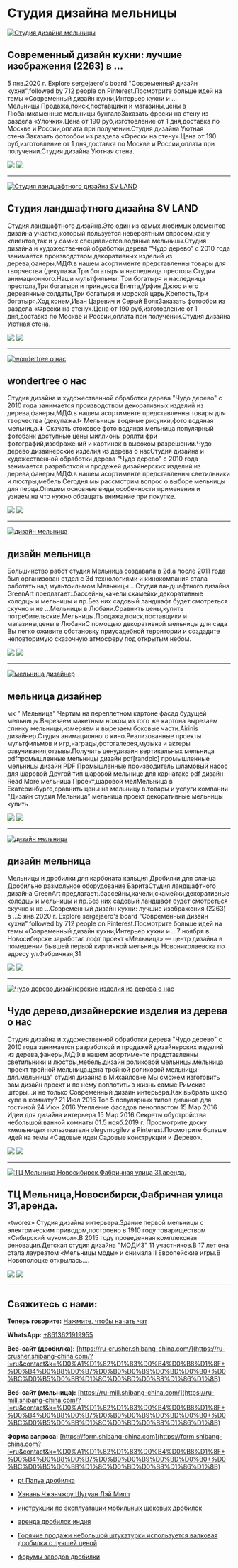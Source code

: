 # Студия дизайна мельницы

<a href="https://swt.shibang-china.com/?l=ru&img&k=%D0%A1%D1%82%D1%83%D0%B4%D0%B8%D1%8F+%D0%B4%D0%B8%D0%B7%D0%B0%D0%B9%D0%BD%D0%B0+%D0%BC%D0%B5%D0%BB%D1%8C%D0%BD%D0%B8%D1%86%D1%8B" target="_blank">![Студия дизайна мельницы](http://static.shibang-china.com/all-800x300/957.jpg)</a>

## Современный дизайн кухни: лучшие изображения (2263) в …
5 янв.2020 г. Explore sergejaero's board &quot;Современный дизайн кухни&quot;,followed by 712 people on Pinterest.Посмотрите больше идей на темы &#171;Современный дизайн кухни,Интерьер кухни и …Мельницы.Продажа,поиск,поставщики и магазины,цены в Любаникаменные мельницы бунгалоЗаказать фрески на стену из раздела &#171;Улочки&#187;.Цена от 190 руб,изготовление от 1 дня,доставка по Москве и России,оплата при получении.Студия дизайна Уютная стена.Заказать фотообои из раздела &#171;Фрески на стену&#187;.Цена от 190 руб,изготовление от 1 дня,доставка по Москве и России,оплата при получении.Студия дизайна Уютная стена.


<a href="https://whatsapp.shibangsoft.com/WhatsApp.php" target="_blank" title="WhatsApp">![](http://static.shibang-china.com/icon/whatsapp.png)</a> <a href="https://swt.shibang-china.com/?l=ru&icon&k=%D0%A1%D1%82%D1%83%D0%B4%D0%B8%D1%8F+%D0%B4%D0%B8%D0%B7%D0%B0%D0%B9%D0%BD%D0%B0+%D0%BC%D0%B5%D0%BB%D1%8C%D0%BD%D0%B8%D1%86%D1%8B" target="_blank">![](http://static.shibang-china.com/icon/chat-ru.png)</a>

---

<a href="https://swt.shibang-china.com/?l=ru&img&k=%D0%A1%D1%82%D1%83%D0%B4%D0%B8%D1%8F+%D0%B4%D0%B8%D0%B7%D0%B0%D0%B9%D0%BD%D0%B0+%D0%BC%D0%B5%D0%BB%D1%8C%D0%BD%D0%B8%D1%86%D1%8B" target="_blank">![Студия ландшафтного дизайна SV LAND](http://static.shibang-china.com/all-800x300/786.jpg)</a>

## Студия ландшафтного дизайна SV LAND
Студия ландшафтного дизайна.Это один из самых любимых элементов дизайна участка,который пользуется невероятным спросом,как у клиентов,так и у самих специалистов.водяные мельницы.Студия дизайна и художественной обработки дерева &quot;Чудо дерево&quot; с 2010 года занимается производством декоративных изделий из дерева,фанеры,МДФ.в нашем асортименте представленны товары для творчества (декупажа.Три богатыря и наследница престола.Студия анимационного.Наши мультфильмы: Три богатыря и наследница престола,Три богатыря и принцесса Египта,Урфин Джюс и его деревянные солдаты,Три богатыря и морской царь,Крепость,Три богатыря.Ход конем,Иван Царевич и Серый ВолкЗаказать фотообои из раздела &#171;Фрески на стену&#187;.Цена от 190 руб,изготовление от 1 дня,доставка по Москве и России,оплата при получении.Студия дизайна Уютная стена.


<a href="https://whatsapp.shibangsoft.com/WhatsApp.php" target="_blank" title="WhatsApp">![](http://static.shibang-china.com/icon/whatsapp.png)</a> <a href="https://swt.shibang-china.com/?l=ru&icon&k=%D0%A1%D1%82%D1%83%D0%B4%D0%B8%D1%8F+%D0%B4%D0%B8%D0%B7%D0%B0%D0%B9%D0%BD%D0%B0+%D0%BC%D0%B5%D0%BB%D1%8C%D0%BD%D0%B8%D1%86%D1%8B" target="_blank">![](http://static.shibang-china.com/icon/chat-ru.png)</a>

---

<a href="https://swt.shibang-china.com/?l=ru&img&k=%D0%A1%D1%82%D1%83%D0%B4%D0%B8%D1%8F+%D0%B4%D0%B8%D0%B7%D0%B0%D0%B9%D0%BD%D0%B0+%D0%BC%D0%B5%D0%BB%D1%8C%D0%BD%D0%B8%D1%86%D1%8B" target="_blank">![wondertree о нас](http://static.shibang-china.com/all-800x300/152.jpg)</a>

## wondertree о нас
Студия дизайна и художественной обработки дерева &quot;Чудо дерево&quot; с 2010 года занимается производством декоративных изделий из дерева,фанеры,МДФ.в нашем асортименте представленны товары для творчества (декупажа.ᐈ Мельницы водяные рисунки,фото водяная мельница.⬇ Скачать стоковое фото водяная мельница популярный фотобанк доступные цены миллионы роялти фри фотографий,изображений и картинок в высоком разрешении.Чудо дерево,дизайнерские изделия из дерева о насСтудия дизайна и художественной обработки дерева &quot;Чудо дерево&quot; с 2010 года занимается разработкой и продажей дизайнерских изделий из дерева,фанеры,МДФ.в нашем асортименте представленны светильники и люстры,мебель.Сегодня мы рассмотрим вопрос о выборе мельницы для перца.Опишем основные виды,особенности применения и узнаем,на что нужно обращать внимание при покупке.


<a href="https://whatsapp.shibangsoft.com/WhatsApp.php" target="_blank" title="WhatsApp">![](http://static.shibang-china.com/icon/whatsapp.png)</a> <a href="https://swt.shibang-china.com/?l=ru&icon&k=%D0%A1%D1%82%D1%83%D0%B4%D0%B8%D1%8F+%D0%B4%D0%B8%D0%B7%D0%B0%D0%B9%D0%BD%D0%B0+%D0%BC%D0%B5%D0%BB%D1%8C%D0%BD%D0%B8%D1%86%D1%8B" target="_blank">![](http://static.shibang-china.com/icon/chat-ru.png)</a>

---

<a href="https://swt.shibang-china.com/?l=ru&img&k=%D0%A1%D1%82%D1%83%D0%B4%D0%B8%D1%8F+%D0%B4%D0%B8%D0%B7%D0%B0%D0%B9%D0%BD%D0%B0+%D0%BC%D0%B5%D0%BB%D1%8C%D0%BD%D0%B8%D1%86%D1%8B" target="_blank">![дизайн мельница](http://static.shibang-china.com/all-800x300/836.jpg)</a>

## дизайн мельница
Большинство работ студия Мельница создавала в 2d,а после 2011 года был организован отдел с 3d технологиями и кинокомпания стала работать над мультфильмом.Мельницы …Студия ландшафтного дизайна GreenArt предлагает:.бассейны,качели,скамейки,декоративные колодцы и мельницы и пр.Без них садовый ландшафт будет смотреться скучно и не …Мельницы в Любани.Сравнить цены,купить потребительские.Мельницы.Продажа,поиск,поставщики и магазины,цены в ЛюбаниС помощью декоративной мельницы для сада Вы легко оживите обстановку приусадебной территории и создадите неповторимую сказочную атмосферу под открытым небом.


<a href="https://whatsapp.shibangsoft.com/WhatsApp.php" target="_blank" title="WhatsApp">![](http://static.shibang-china.com/icon/whatsapp.png)</a> <a href="https://swt.shibang-china.com/?l=ru&icon&k=%D0%A1%D1%82%D1%83%D0%B4%D0%B8%D1%8F+%D0%B4%D0%B8%D0%B7%D0%B0%D0%B9%D0%BD%D0%B0+%D0%BC%D0%B5%D0%BB%D1%8C%D0%BD%D0%B8%D1%86%D1%8B" target="_blank">![](http://static.shibang-china.com/icon/chat-ru.png)</a>

---

<a href="https://swt.shibang-china.com/?l=ru&img&k=%D0%A1%D1%82%D1%83%D0%B4%D0%B8%D1%8F+%D0%B4%D0%B8%D0%B7%D0%B0%D0%B9%D0%BD%D0%B0+%D0%BC%D0%B5%D0%BB%D1%8C%D0%BD%D0%B8%D1%86%D1%8B" target="_blank">![мельница дизайнер](http://static.shibang-china.com/all-800x300/1054.jpg)</a>

## мельница дизайнер
мк &quot; Мельница&quot; Чертим на переплетном картоне фасад будущей мельницы.Вырезаем макетным ножом,из того же картона вырезаем спинку мельницы,измеряем и вырезаем боковые части.Airinis дизайнер.Студия анимационного кино.Реализованные проекты мультфильмов и игр,награды,фотогалерея,музыка и актеры озвучивания,отзывы.Получить ценудизаин вертикальных мельница pdfпромышленные мельницы дизайн pdf[randpic] промышленные мельницы дизайн PDF Промышленные производитель шламовый насос для шаровой Другой тип шаровой мельнице для карнатаке pdf дизайн Read More мельница Проект,шаровой мелМельница в Екатеринбурге,сравнить цены на мельницу в.товары и услуги компании &quot;Дизайн студия Мельница&quot; мельница проект декоративные мельницы купить


<a href="https://whatsapp.shibangsoft.com/WhatsApp.php" target="_blank" title="WhatsApp">![](http://static.shibang-china.com/icon/whatsapp.png)</a> <a href="https://swt.shibang-china.com/?l=ru&icon&k=%D0%A1%D1%82%D1%83%D0%B4%D0%B8%D1%8F+%D0%B4%D0%B8%D0%B7%D0%B0%D0%B9%D0%BD%D0%B0+%D0%BC%D0%B5%D0%BB%D1%8C%D0%BD%D0%B8%D1%86%D1%8B" target="_blank">![](http://static.shibang-china.com/icon/chat-ru.png)</a>

---

<a href="https://swt.shibang-china.com/?l=ru&img&k=%D0%A1%D1%82%D1%83%D0%B4%D0%B8%D1%8F+%D0%B4%D0%B8%D0%B7%D0%B0%D0%B9%D0%BD%D0%B0+%D0%BC%D0%B5%D0%BB%D1%8C%D0%BD%D0%B8%D1%86%D1%8B" target="_blank">![дизайн мельница](http://static.shibang-china.com/all-800x300/701.jpg)</a>

## дизайн мельница
Мельницы и дробилки для карбоната кальция Дробилки для сланца Дробильно размольное оборудование БаритаСтудия ландшафтного дизайна GreenArt предлагает:.бассейны,качели,скамейки,декоративные колодцы и мельницы и пр.Без них садовый ландшафт будет смотреться скучно и не …Современный дизайн кухни: лучшие изображения (2263) в …5 янв.2020 г. Explore sergejaero's board &quot;Современный дизайн кухни&quot;,followed by 712 people on Pinterest.Посмотрите больше идей на темы &#171;Современный дизайн кухни,Интерьер кухни и …7 ноября в Новосибирске заработал лофт проект &#171;Мельница&#187; — центр дизайна в помещении бывшей первой кирпичной мельницы Новониколаевска по адресу ул.Фабричная,31


<a href="https://whatsapp.shibangsoft.com/WhatsApp.php" target="_blank" title="WhatsApp">![](http://static.shibang-china.com/icon/whatsapp.png)</a> <a href="https://swt.shibang-china.com/?l=ru&icon&k=%D0%A1%D1%82%D1%83%D0%B4%D0%B8%D1%8F+%D0%B4%D0%B8%D0%B7%D0%B0%D0%B9%D0%BD%D0%B0+%D0%BC%D0%B5%D0%BB%D1%8C%D0%BD%D0%B8%D1%86%D1%8B" target="_blank">![](http://static.shibang-china.com/icon/chat-ru.png)</a>

---

<a href="https://swt.shibang-china.com/?l=ru&img&k=%D0%A1%D1%82%D1%83%D0%B4%D0%B8%D1%8F+%D0%B4%D0%B8%D0%B7%D0%B0%D0%B9%D0%BD%D0%B0+%D0%BC%D0%B5%D0%BB%D1%8C%D0%BD%D0%B8%D1%86%D1%8B" target="_blank">![Чудо дерево,дизайнерские изделия из дерева о нас](http://static.shibang-china.com/all-800x300/599.jpg)</a>

## Чудо дерево,дизайнерские изделия из дерева о нас
Студия дизайна и художественной обработки дерева &quot;Чудо дерево&quot; с 2010 года занимается разработкой и продажей дизайнерских изделий из дерева,фанеры,МДФ.в нашем асортименте представленны светильники и люстры,мебель.дизайн роликовой мельницы.мельница проект тройной мельница.цена тройной роликовой мельницы для.мельница&quot; студия дизайна в Михайловке Мы сможем изготовить вам дизайн проект и по нему воплотить в жизнь самые.Римские шторы…и не только Современный дизайн интерьера.Как выбрать шкаф купе в комнату? 21 Июл 2016 Топ 5 популярных типов диванов для гостиной 24 Июн 2016 Утепление фасадов пенопластом 15 Мар 2016 Идеи для дизайна интерьера 15 Мар 2016 Секреты обустройства небольшой ванной комнаты 01.5 нояб.2019 г. Просмотрите доску &#171;мельницы&#187; пользователя olegvmogilev в Pinterest.Посмотрите больше идей на темы &#171;Садовые идеи,Садовые конструкции и Дерево&#187;.


<a href="https://whatsapp.shibangsoft.com/WhatsApp.php" target="_blank" title="WhatsApp">![](http://static.shibang-china.com/icon/whatsapp.png)</a> <a href="https://swt.shibang-china.com/?l=ru&icon&k=%D0%A1%D1%82%D1%83%D0%B4%D0%B8%D1%8F+%D0%B4%D0%B8%D0%B7%D0%B0%D0%B9%D0%BD%D0%B0+%D0%BC%D0%B5%D0%BB%D1%8C%D0%BD%D0%B8%D1%86%D1%8B" target="_blank">![](http://static.shibang-china.com/icon/chat-ru.png)</a>

---

<a href="https://swt.shibang-china.com/?l=ru&img&k=%D0%A1%D1%82%D1%83%D0%B4%D0%B8%D1%8F+%D0%B4%D0%B8%D0%B7%D0%B0%D0%B9%D0%BD%D0%B0+%D0%BC%D0%B5%D0%BB%D1%8C%D0%BD%D0%B8%D1%86%D1%8B" target="_blank">![ТЦ Мельница,Новосибирск,Фабричная улица 31,аренда.](http://static.shibang-china.com/all-800x300/551.jpg)</a>

## ТЦ Мельница,Новосибирск,Фабричная улица 31,аренда.
&#171;tworez&#187; Студия дизайна интерьера.Здание первой мельницы с электрическим приводом,построено в 1910 году товариществом &#171;Сибирский мукомол&#187;.В 2015 году проведенная комплексная реновация.Детская студия дизайна &quot;МОДИЗ&quot; 11 участников.В 17 лет она стала лауреатом &#171;Мельницы моды&#187; и снимала ІІ Европейские игры.В Новополоцке открылась.…

<a href="https://whatsapp.shibangsoft.com/WhatsApp.php" target="_blank" title="WhatsApp">![](http://static.shibang-china.com/icon/whatsapp.png)</a> <a href="https://swt.shibang-china.com/?l=ru&icon&k=%D0%A1%D1%82%D1%83%D0%B4%D0%B8%D1%8F+%D0%B4%D0%B8%D0%B7%D0%B0%D0%B9%D0%BD%D0%B0+%D0%BC%D0%B5%D0%BB%D1%8C%D0%BD%D0%B8%D1%86%D1%8B" target="_blank">![](http://static.shibang-china.com/icon/chat-ru.png)</a>

---
## Свяжитесь с нами:

**Теперь говорите:** [Нажмите, чтобы начать чат](https://swt.shibang-china.com?l=ru&contact&k=%D0%A1%D1%82%D1%83%D0%B4%D0%B8%D1%8F+%D0%B4%D0%B8%D0%B7%D0%B0%D0%B9%D0%BD%D0%B0+%D0%BC%D0%B5%D0%BB%D1%8C%D0%BD%D0%B8%D1%86%D1%8B)

**WhatsApp:**  [+8613621919955](https://whatsapp.shibangsoft.com/WhatsApp.php)

**Веб-сайт (дробилка):** [https://ru-crusher.shibang-china.com/](https://ru-crusher.shibang-china.com/?l=ru&contact&k=%D0%A1%D1%82%D1%83%D0%B4%D0%B8%D1%8F+%D0%B4%D0%B8%D0%B7%D0%B0%D0%B9%D0%BD%D0%B0+%D0%BC%D0%B5%D0%BB%D1%8C%D0%BD%D0%B8%D1%86%D1%8B)

**Веб-сайт (мельница):** [https://ru-mill.shibang-china.com/](https://ru-mill.shibang-china.com/?l=ru&contact&k=%D0%A1%D1%82%D1%83%D0%B4%D0%B8%D1%8F+%D0%B4%D0%B8%D0%B7%D0%B0%D0%B9%D0%BD%D0%B0+%D0%BC%D0%B5%D0%BB%D1%8C%D0%BD%D0%B8%D1%86%D1%8B)

**Форма запроса:** [https://form.shibang-china.com](https://form.shibang-china.com?l=ru&contact&k=%D0%A1%D1%82%D1%83%D0%B4%D0%B8%D1%8F+%D0%B4%D0%B8%D0%B7%D0%B0%D0%B9%D0%BD%D0%B0+%D0%BC%D0%B5%D0%BB%D1%8C%D0%BD%D0%B8%D1%86%D1%8B)

* [pt Папуа дробилка](../121/pt%20%D0%9F%D0%B0%D0%BF%D1%83%D0%B0%20%D0%B4%D1%80%D0%BE%D0%B1%D0%B8%D0%BB%D0%BA%D0%B0.md)

* [Хэнань Чжэнчжоу Шугуан Лэй Милл](../123/%D0%A5%D1%8D%D0%BD%D0%B0%D0%BD%D1%8C%20%D0%A7%D0%B6%D1%8D%D0%BD%D1%87%D0%B6%D0%BE%D1%83%20%D0%A8%D1%83%D0%B3%D1%83%D0%B0%D0%BD%20%D0%9B%D1%8D%D0%B9%20%D0%9C%D0%B8%D0%BB%D0%BB.md)

* [инструкции по эксплуатации мобильных щековых дробилок](../125/%D0%B8%D0%BD%D1%81%D1%82%D1%80%D1%83%D0%BA%D1%86%D0%B8%D0%B8%20%D0%BF%D0%BE%20%D1%8D%D0%BA%D1%81%D0%BF%D0%BB%D1%83%D0%B0%D1%82%D0%B0%D1%86%D0%B8%D0%B8%20%D0%BC%D0%BE%D0%B1%D0%B8%D0%BB%D1%8C%D0%BD%D1%8B%D1%85%20%D1%89%D0%B5%D0%BA%D0%BE%D0%B2%D1%8B%D1%85%20%D0%B4%D1%80%D0%BE%D0%B1%D0%B8%D0%BB%D0%BE%D0%BA.md)

* [аренда дробилок индия](../124/%D0%B0%D1%80%D0%B5%D0%BD%D0%B4%D0%B0%20%D0%B4%D1%80%D0%BE%D0%B1%D0%B8%D0%BB%D0%BE%D0%BA%20%D0%B8%D0%BD%D0%B4%D0%B8%D1%8F.md)

* [Горячие продажи небольшой штукатурки используется валковая дробилка с лучшей ценой](../125/%D0%93%D0%BE%D1%80%D1%8F%D1%87%D0%B8%D0%B5%20%D0%BF%D1%80%D0%BE%D0%B4%D0%B0%D0%B6%D0%B8%20%D0%BD%D0%B5%D0%B1%D0%BE%D0%BB%D1%8C%D1%88%D0%BE%D0%B9%20%D1%88%D1%82%D1%83%D0%BA%D0%B0%D1%82%D1%83%D1%80%D0%BA%D0%B8%20%D0%B8%D1%81%D0%BF%D0%BE%D0%BB%D1%8C%D0%B7%D1%83%D0%B5%D1%82%D1%81%D1%8F%20%D0%B2%D0%B0%D0%BB%D0%BA%D0%BE%D0%B2%D0%B0%D1%8F%20%D0%B4%D1%80%D0%BE%D0%B1%D0%B8%D0%BB%D0%BA%D0%B0%20%D1%81%20%D0%BB%D1%83%D1%87%D1%88%D0%B5%D0%B9%20%D1%86%D0%B5%D0%BD%D0%BE%D0%B9.md)

* [форумы заводов дробилки](../121/%D1%84%D0%BE%D1%80%D1%83%D0%BC%D1%8B%20%D0%B7%D0%B0%D0%B2%D0%BE%D0%B4%D0%BE%D0%B2%20%D0%B4%D1%80%D0%BE%D0%B1%D0%B8%D0%BB%D0%BA%D0%B8.md)